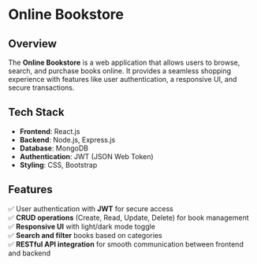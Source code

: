 # Online Bookstore  

## Overview  
The **Online Bookstore** is a web application that allows users to browse, search, and purchase books online. It provides a seamless shopping experience with features like user authentication, a responsive UI, and secure transactions.

## Tech Stack  
- **Frontend**: React.js  
- **Backend**: Node.js, Express.js  
- **Database**: MongoDB  
- **Authentication**: JWT (JSON Web Token)  
- **Styling**: CSS, Bootstrap  

## Features  
✅ User authentication with **JWT** for secure access  
✅ **CRUD operations** (Create, Read, Update, Delete) for book management  
✅ **Responsive UI** with light/dark mode toggle  
✅ **Search and filter** books based on categories  
✅ **RESTful API integration** for smooth communication between frontend and backend  
